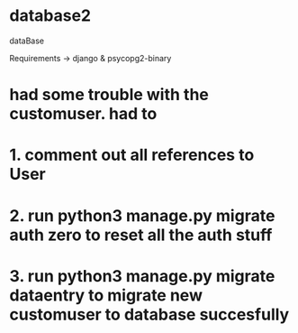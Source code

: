 # database2
dataBase

Requirements -> django & psycopg2-binary

# had some trouble with the customuser. had to 
# 1. comment out all references to User
# 2. run python3 manage.py migrate auth zero to reset all the auth stuff 
# 3. run python3 manage.py migrate dataentry to migrate new customuser to database succesfully